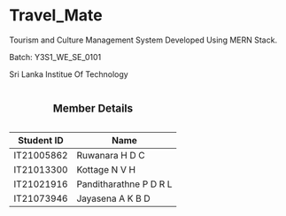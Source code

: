 # Travel_Mate
Tourism and Culture Management System Developed Using MERN Stack.

Batch: Y3S1_WE_SE_0101

Sri Lanka Institue Of Technology


<table>
  <caption><h3>Member Details</h3></caption>
  <thead>
    <tr>
      <th>Student ID</th>
      <th>Name</th>
    </tr>
  </thead>
  <tbody>
    <tr>
      <td>IT21005862</td>
      <td>Ruwanara H D C</td>
    </tr>
    <tr>
      <td>IT21013300</td>
      <td>Kottage N V H</td>
    </tr>
    <tr>
      <td>IT21021916</td>
      <td>Panditharathne P D R L</td>
    </tr>
    <tr>
      <td>IT21073946</td>
      <td>Jayasena A K B D</td>
    </tr>
  </tbody>
</table>

